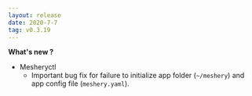 ```yaml
---
layout: release
date: 2020-7-7
tag: v0.3.19
---
```


**What's new ?**

- Mesheryctl
  - Important bug fix for failure to initialize app folder (`~/meshery`) and app config file (`meshery.yaml`).

